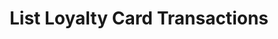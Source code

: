 ---
title: List Loyalty Card Transactions
type: endpoint
category: 639ba2628407100061f5faac
slug: list-loyalty-card-transactions
parentDoc: 639ba2658407100061f5fab6
hidden: false
order: 16
---